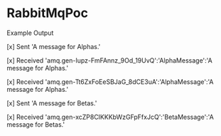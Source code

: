 # RabbitMqPoc

Example Output

 
 [x] Sent 'A message for Alphas.'

 
 [x] Received 'amq.gen-Iupz-FmFAnnz_9Od_19UvQ':'AlphaMessage':'A message for Alphas.'

 
 [x] Received 'amq.gen-Tt6ZxFoEeSBJaG_8dCE3uA':'AlphaMessage':'A message for Alphas.'

 
 [x] Sent 'A message for Betas.'

 
 [x] Received 'amq.gen-xcZP8CIKKKbWzGFpFfxJcQ':'BetaMessage':'A message for Betas.'


